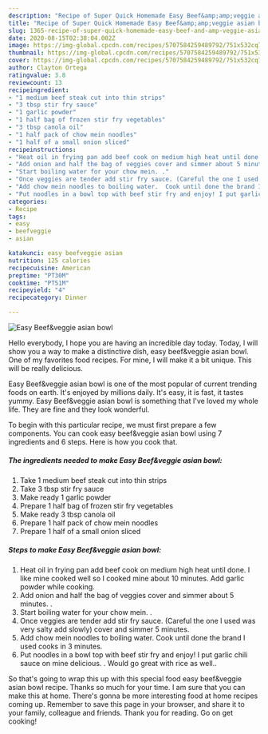 ```yaml
---
description: "Recipe of Super Quick Homemade Easy Beef&amp;amp;veggie asian bowl"
title: "Recipe of Super Quick Homemade Easy Beef&amp;amp;veggie asian bowl"
slug: 1365-recipe-of-super-quick-homemade-easy-beef-and-amp-veggie-asian-bowl
date: 2020-08-15T02:38:04.002Z
image: https://img-global.cpcdn.com/recipes/5707584259489792/751x532cq70/easy-beefveggie-asian-bowl-recipe-main-photo.jpg
thumbnail: https://img-global.cpcdn.com/recipes/5707584259489792/751x532cq70/easy-beefveggie-asian-bowl-recipe-main-photo.jpg
cover: https://img-global.cpcdn.com/recipes/5707584259489792/751x532cq70/easy-beefveggie-asian-bowl-recipe-main-photo.jpg
author: Clayton Ortega
ratingvalue: 3.8
reviewcount: 13
recipeingredient:
- "1 medium beef steak cut into thin strips"
- "3 tbsp stir fry sauce"
- "1 garlic powder"
- "1 half bag of frozen stir fry vegetables"
- "3 tbsp canola oil"
- "1 half pack of chow mein noodles"
- "1 half of a small onion sliced"
recipeinstructions:
- "Heat oil in frying pan add beef cook on medium high heat until done. I like mine cooked well so I cooked mine about 10 minutes. Add garlic powder while cooking."
- "Add onion and half the bag of veggies cover and simmer about 5 minutes. ."
- "Start boiling water for your chow mein. ."
- "Once veggies are tender add stir fry sauce. (Careful the one I used was very salty add slowly) cover and simmer 5 minutes."
- "Add chow mein noodles to boiling water.  Cook until done the brand I used cooks in 3 minutes."
- "Put noodles in a bowl top with beef stir fry and enjoy! I put garlic chili sauce on mine delicious. . Would go great with rice as well.."
categories:
- Recipe
tags:
- easy
- beefveggie
- asian

katakunci: easy beefveggie asian 
nutrition: 125 calories
recipecuisine: American
preptime: "PT30M"
cooktime: "PT51M"
recipeyield: "4"
recipecategory: Dinner

---
```



![Easy Beef&amp;veggie asian bowl](https://img-global.cpcdn.com/recipes/5707584259489792/751x532cq70/easy-beefveggie-asian-bowl-recipe-main-photo.jpg)

Hello everybody, I hope you are having an incredible day today. Today, I will show you a way to make a distinctive dish, easy beef&amp;veggie asian bowl. One of my favorites food recipes. For mine, I will make it a bit unique. This will be really delicious.

Easy Beef&amp;veggie asian bowl is one of the most popular of current trending foods on earth. It's enjoyed by millions daily. It's easy, it is fast, it tastes yummy. Easy Beef&amp;veggie asian bowl is something that I've loved my whole life. They are fine and they look wonderful.




To begin with this particular recipe, we must first prepare a few components. You can cook easy beef&amp;veggie asian bowl using 7 ingredients and 6 steps. Here is how you cook that.

<!--inarticleads1-->

##### The ingredients needed to make Easy Beef&amp;veggie asian bowl:

1. Take 1 medium beef steak cut into thin strips
1. Take 3 tbsp stir fry sauce
1. Make ready 1 garlic powder
1. Prepare 1 half bag of frozen stir fry vegetables
1. Make ready 3 tbsp canola oil
1. Prepare 1 half pack of chow mein noodles
1. Prepare 1 half of a small onion sliced




<!--inarticleads2-->

##### Steps to make Easy Beef&amp;veggie asian bowl:

1. Heat oil in frying pan add beef cook on medium high heat until done. I like mine cooked well so I cooked mine about 10 minutes. Add garlic powder while cooking.
1. Add onion and half the bag of veggies cover and simmer about 5 minutes. .
1. Start boiling water for your chow mein. .
1. Once veggies are tender add stir fry sauce. (Careful the one I used was very salty add slowly) cover and simmer 5 minutes.
1. Add chow mein noodles to boiling water.  Cook until done the brand I used cooks in 3 minutes.
1. Put noodles in a bowl top with beef stir fry and enjoy! I put garlic chili sauce on mine delicious. . Would go great with rice as well..




So that's going to wrap this up with this special food easy beef&amp;veggie asian bowl recipe. Thanks so much for your time. I am sure that you can make this at home. There's gonna be more interesting food at home recipes coming up. Remember to save this page in your browser, and share it to your family, colleague and friends. Thank you for reading. Go on get cooking!
